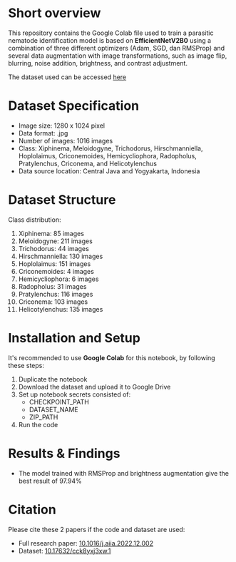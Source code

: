 # Short overview
This repository contains the Google Colab file used to train a parasitic nematode identification model is based on <b>EfficientNetV2B0</b> using a combination of three different optimizers (Adam, SGD, dan RMSProp) and several data augmentation with image transformations, such as image flip, blurring, noise addition, brightness, and contrast adjustment. 

The dataset used can be accessed <a href='https://data.mendeley.com/datasets/cck8yxj3xw/1'>here</a>

# Dataset Specification
* Image size: 1280 x 1024 pixel 
* Data format: .jpg 
* Number of images: 1016 images 
* Class: Xiphinema, Meloidogyne, Trichodorus, Hirschmanniella, Hoplolaimus, Criconemoides, Hemicycliophora, Radopholus, Pratylenchus, Criconema, and Helicotylenchus
* Data source location: Central Java and Yogyakarta, Indonesia

# Dataset Structure
Class distribution:
1. Xiphinema: 85 images
2. Meloidogyne: 211 images
3. Trichodorus: 44 images
4. Hirschmanniella: 130 images
5. Hoplolaimus: 151 images
6. Criconemoides: 4 images
7. Hemicycliophora: 6 images
8. Radopholus: 31 images
9. Pratylenchus: 116 images
10. Criconema: 103 images
11. Helicotylenchus: 135 images

# Installation and Setup
It's recommended to use <b>Google Colab</b> for this notebook, by following these steps:
1. Duplicate the notebook
2. Download the dataset and upload it to Google Drive
3. Set up notebook secrets consisted of:
   * CHECKPOINT_PATH
   * DATASET_NAME
   * ZIP_PATH
4. Run the code

# Results & Findings
* The model trained with RMSProp and brightness augmentation give the best result of 97.94%
  
# Citation
Please cite these 2 papers if the code and dataset are used:
* Full research paper: <a href="https://doi.org/10.1016/j.aiia.2022.12.002">10.1016/j.aiia.2022.12.002</a>
* Dataset: <a href="https://doi.org/10.17632/cck8yxj3xw.1">10.17632/cck8yxj3xw.1</a>
